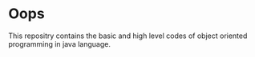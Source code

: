 # Oops
This repositry contains the basic and high level codes of object oriented programming in java language.
